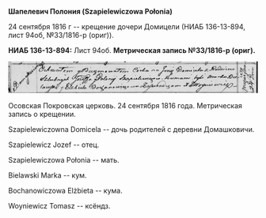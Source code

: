**Шапелевич Полония (Szapielewiczowa Połonia)**

24 сентября 1816 г -- крещение дочери Домицели (НИАБ 136-13-894, лист
94об, №33/1816-р (ориг)).

**НИАБ 136-13-894:** Лист 94об. **Метрическая запись №33/1816-р
(ориг).**

![](./media/e19e2064d94f9c42444a81d5c8447c863f321cde.png)

Осовская Покровская церковь. 24 сентября 1816 года. Метрическая запись о
крещении.

Szapielewiczowna Domicela -- дочь родителей с деревни Домашковичи.

Szapielewicz Jozef -- отец.

Szapielewiczowa Połonia -- мать.

Bielawski Marka -- кум.

Bochanowiczowa Elżbieta -- кума.

Woyniewicz Tomasz -- ксёндз.
